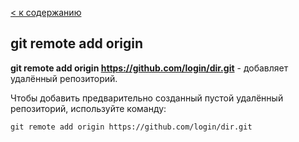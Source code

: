 [< к содержанию](./readme.md)

## git remote add origin

**git remote add origin https://github.com/login/dir.git** - добавляет удалённый репозиторий.

Чтобы добавить предварительно созданный пустой удалённый репозиторий, используйте команду:

```bash=
git remote add origin https://github.com/login/dir.git
```